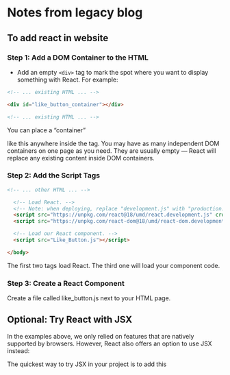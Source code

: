 # Notes from legacy blog

## To add react in website
### Step 1: Add a DOM Container to the HTML
- Add an empty ```<div>``` tag to mark the spot where you want to display something with React. For example:
```html
<!-- ... existing HTML ... -->

<div id="like_button_container"></div>

<!-- ... existing HTML ... -->
```
You can place a “container” <div> like this anywhere inside the <body> tag. You may have as many independent DOM containers on one page as you need. They are usually empty — React will replace any existing content inside DOM containers.

### Step 2: Add the Script Tags
```html
<!-- ... other HTML ... -->

  <!-- Load React. -->
  <!-- Note: when deploying, replace "development.js" with "production.min.js". -->
  <script src="https://unpkg.com/react@18/umd/react.development.js" crossorigin></script>
  <script src="https://unpkg.com/react-dom@18/umd/react-dom.development.js" crossorigin></script>

  <!-- Load our React component. -->
  <script src="Like_Button.js"></script>

</body>
```

The first two tags load React. The third one will load your component code.

### Step 3: Create a React Component

Create a file called like_button.js next to your HTML page.

## Optional: Try React with JSX
In the examples above, we only relied on features that are natively supported by browsers.
However, React also offers an option to use JSX instead:

The quickest way to try JSX in your project is to add this <script> tag to your page:
```<script src="https://unpkg.com/babel-standalone@6/babel.min.js"></script>```

Now you can use JSX in any <script> tag by adding type="text/babel" attribute to it.

```jsx
return (
  <button onClick={() => this.setState({ liked: true })}>
    Like
  </button>
);
```

However, it makes your website slow and isn’t suitable for production. Rather, you can set up a JSX preprocessor to convert all your <script> tags automatically.

### Add JSX to a Project
Go to your project folder in the terminal, and paste these two commands:

Step 1: Run npm init -y
Step 2: Run npm install babel-cli@6 babel-preset-react-app@3

This will add a production-ready JSX setup to your project.

### Run JSX Preprocessor
Create a folder called src and run this terminal command:

```npx babel --watch src --out-dir . --presets react-app/prod```

The tool we just used is called Babel. It converts JSX into regular JavaScript so that the browser can understand it.

## Useful Notes
### React Components
In React, there are two primary ways to define components: class components and functional components. Let's explore the differences between them:

1. Class Components:
   Class components are JavaScript classes that extend the `React.Component` base class. They use the ES6 class syntax and are the traditional way of defining components in React. Class components have a specific lifecycle and can hold state.

   Here's an example of a class component:

   ```jsx
   import React, { Component } from 'react';

   class MyComponent extends Component {
     render() {
       return <div>Hello, World!</div>;
     }
   }
   ```

   Class components have access to lifecycle methods such as `componentDidMount`, `componentDidUpdate`, and `componentWillUnmount`, allowing you to control component behavior at different stages of its lifecycle. They also support state management using the `this.state` object.

2. Functional Components:
   Functional components are JavaScript functions that accept props as arguments and return React elements. They are simpler and easier to read compared to class components. Functional components were traditionally used for presentational or stateless components. However, with the introduction of React Hooks in React 16.8, functional components gained the ability to manage state and use lifecycle methods.

   Here's an example of a functional component:

   ```jsx
   import React from 'react';

   function MyComponent(props) {
     return <div>Hello, World!</div>;
   }
   ```

   With the introduction of Hooks, functional components can now use the `useState` hook to manage state and other hooks like `useEffect` to handle side effects. Hooks provide a more flexible and concise way to manage component state and lifecycle compared to class components.

Both class components and functional components have their use cases. However, functional components with Hooks have become the preferred approach in recent versions of React due to their simplicity and improved capabilities.